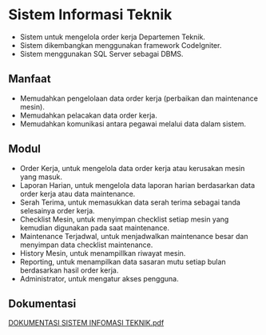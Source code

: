 # Sistem Informasi Teknik
- Sistem untuk mengelola order kerja Departemen Teknik.
- Sistem dikembangkan menggunakan framework CodeIgniter.
- Sistem menggunakan SQL Server sebagai DBMS.

## Manfaat
- Memudahkan pengelolaan data order kerja (perbaikan dan maintenance mesin).
- Memudahkan pelacakan data order kerja.
- Memudahkan komunikasi antara pegawai melalui data dalam sistem.

## Modul
- Order Kerja, untuk mengelola data order kerja atau kerusakan mesin yang masuk.
- Laporan Harian, untuk mengelola data laporan harian berdasarkan data order kerja atau data maintenance.
- Serah Terima, untuk memasukkan data serah terima sebagai tanda selesainya order kerja.
- Checklist Mesin, untuk menyimpan checklist setiap mesin yang kemudian digunakan pada saat maintenance.
- Maintenance Terjadwal, untuk menjadwalkan maintenance besar dan menyimpan data checklist maintenance.
- History Mesin, untuk menampillkan riwayat mesin.
- Reporting, untuk menampilkan data sasaran mutu setiap bulan berdasarkan hasil order kerja.
- Administrator, untuk mengatur akses pengguna.

## Dokumentasi
[DOKUMENTASI SISTEM INFOMASI TEKNIK.pdf](https://github.com/indahmustika/documentation-siteknik/files/7129830/DOKUMENTASI.SISTEM.INFOMASI.TEKNIK.pdf)
